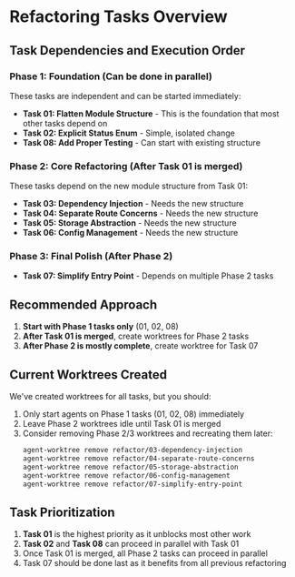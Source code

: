 # Refactoring Tasks Overview

## Task Dependencies and Execution Order

### Phase 1: Foundation (Can be done in parallel)
These tasks are independent and can be started immediately:

- **Task 01: Flatten Module Structure** - This is the foundation that most other tasks depend on
- **Task 02: Explicit Status Enum** - Simple, isolated change
- **Task 08: Add Proper Testing** - Can start with existing structure

### Phase 2: Core Refactoring (After Task 01 is merged)
These tasks depend on the new module structure from Task 01:

- **Task 03: Dependency Injection** - Needs the new structure
- **Task 04: Separate Route Concerns** - Needs the new structure
- **Task 05: Storage Abstraction** - Needs the new structure
- **Task 06: Config Management** - Needs the new structure

### Phase 3: Final Polish (After Phase 2)
- **Task 07: Simplify Entry Point** - Depends on multiple Phase 2 tasks

## Recommended Approach

1. **Start with Phase 1 tasks only** (01, 02, 08)
2. **After Task 01 is merged**, create worktrees for Phase 2 tasks
3. **After Phase 2 is mostly complete**, create worktree for Task 07

## Current Worktrees Created

We've created worktrees for all tasks, but you should:
1. Only start agents on Phase 1 tasks (01, 02, 08) immediately
2. Leave Phase 2 worktrees idle until Task 01 is merged
3. Consider removing Phase 2/3 worktrees and recreating them later:
   ```bash
   agent-worktree remove refactor/03-dependency-injection
   agent-worktree remove refactor/04-separate-route-concerns
   agent-worktree remove refactor/05-storage-abstraction
   agent-worktree remove refactor/06-config-management
   agent-worktree remove refactor/07-simplify-entry-point
   ```

## Task Prioritization

1. **Task 01** is the highest priority as it unblocks most other work
2. **Task 02** and **Task 08** can proceed in parallel with Task 01
3. Once Task 01 is merged, all Phase 2 tasks can proceed in parallel
4. Task 07 should be done last as it benefits from all previous refactoring